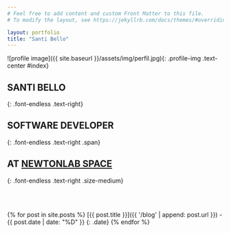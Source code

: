 ```yaml
---
# Feel free to add content and custom Front Matter to this file.
# To modify the layout, see https://jekyllrb.com/docs/themes/#overriding-theme-defaults

layout: portfolio
title: "Santi Bello"
---
```

  
![profile image]({{ site.baseurl }}/assets/img/perfil.jpg){: .profile-img .text-center #index}

## SANTI BELLO
{: .font-endless .text-right}
## SOFTWARE DEVELOPER 
{: .font-endless .text-right .span}
## AT [NEWTONLAB SPACE][exp6] 
{: .font-endless .text-right .size-medium}

<br/>
<br/>

{% for post in site.posts %}
[{{ post.title }}]({{ '/blog' | append: post.url }}) - {{ post.date | date: "%D" }}
{: .date}
{% endfor %}

[exp6]: https://newtonlabspace.com/